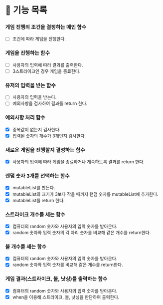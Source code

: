 # 📌 기능 목록

### 게임 진행의 조건을 결정하는 메인 함수
- [ ] 조건에 따라 게임을 진행한다.

### 게임을 진행하는 함수
- [ ] 사용자의 입력에 따라 결과를 출력한다.
- [ ] 3스트라이크인 경우 게임을 종료한다.

### 유저의 입력을 받는 함수
- [ ] 사용자의 입력을 받는다.
- [ ] 예외사항을 검사하여 결과를 return 한다.

### 예외사항 처리 함수
- [x] 중복값이 없는지 검사한다.
- [x] 입력된 숫자의 개수가 3개인지 검사한다.

### 새로운 게임을 진행할지 결정하는 함수
- [x] 사용자의 입력에 따라 게임을 종료하거나 계속하도록 결과를 return 한다.

### 랜덤 숫자 3개를 선택하는 함수
- [x] mutableList를 만든다.
- [x] mutableList의 크기가 3보다 작을 때까지 랜덤 숫자를 mutableList에 추가한다.
- [x] mutableList를 return 한다.

### 스트라이크 개수를 세는 함수
- [x] 컴퓨터의 random 숫자와 사용자의 입력 숫자를 받아온다.
- [x] random 숫자와 입력 숫자의 각 자리 숫자를 비교해 같은 개수를 return한다.

### 볼 개수를 세는 함수
- [x] 컴퓨터의 random 숫자와 사용자의 입력 숫자를 받아온다.
- [x] random 숫자와 입력 숫자를 비교해 같은 개수를 return한다.

### 게임 결과(스트라이크, 볼, 낫싱)를 출력하는 함수
- [x] 컴퓨터의 random 숫자와 사용자의 입력 숫자를 받아온다.
- [x] when을 이용해 스트라이크, 볼, 낫싱을 판단하여 출력한다.